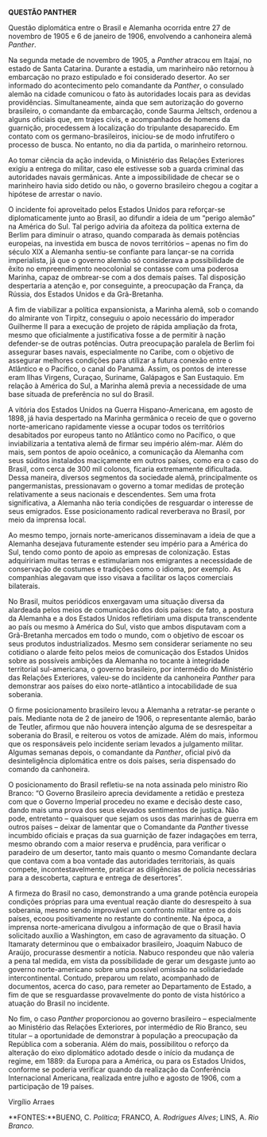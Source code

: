 **QUESTÃO PANTHER**

Questão diplomática entre o Brasil e Alemanha ocorrida entre 27 de
novembro de 1905 e 6 de janeiro de 1906, envolvendo a canhoneira alemã
*Panther*.

Na segunda metade de novembro de 1905, a *Panther* atracou em Itajaí, no
estado de Santa Catarina. Durante a estadia, um marinheiro não retornou
à embarcação no prazo estipulado e foi considerado desertor. Ao ser
informado do acontecimento pelo comandante da *Panther*, o consulado
alemão na cidade comunicou o fato às autoridades locais para as devidas
providências. Simultaneamente, ainda que sem autorização do governo
brasileiro, o comandante da embarcação, conde Saurma Jeltsch, ordenou a
alguns oficiais que, em trajes civis, e acompanhados de homens da
guarnição, procedessem à localização do tripulante desaparecido. Em
contato com os germano-brasileiros, iniciou-se de modo infrutífero o
processo de busca. No entanto, no dia da partida, o marinheiro retornou.

Ao tomar ciência da ação indevida, o Ministério das Relações Exteriores
exigiu a entrega do militar, caso ele estivesse sob a guarda criminal
das autoridades navais germânicas. Ante a impossibilidade de checar se o
marinheiro havia sido detido ou não, o governo brasileiro chegou a
cogitar a hipótese de arrestar o navio.

O incidente foi aproveitado pelos Estados Unidos para reforçar-se
diplomaticamente junto ao Brasil, ao difundir a ideia de um “perigo
alemão” na América do Sul. Tal perigo adviria da afoiteza da política
externa de Berlim para diminuir o atraso, quando comparada às demais
potências europeias, na investida em busca de novos territórios – apenas
no fim do século XIX a Alemanha sentiu-se confiante para lançar-se na
corrida imperialista, já que o governo alemão só considerava a
possibilidade de êxito no empreendimento neocolonial se contasse com uma
poderosa Marinha, capaz de ombrear-se com a dos demais países. Tal
disposição despertaria a atenção e, por conseguinte, a preocupação da
França, da Rússia, dos Estados Unidos e da Grã-Bretanha.

A fim de viabilizar a política expansionista, a Marinha alemã, sob o
comando do almirante von Tirpitz, conseguiu o apoio necessário do
imperador Guilherme II para a execução de projeto de rápida ampliação da
frota, mesmo que oficialmente a justificativa fosse a de permitir à
nação defender-se de outras potências. Outra preocupação paralela de
Berlim foi assegurar bases navais, especialmente no Caribe, com o
objetivo de assegurar melhores condições para utilizar a futura conexão
entre o Atlântico e o Pacífico, o canal do Panamá. Assim, os pontos de
interesse eram Ilhas Virgens, Curaçao, Suriname, Galápagos e San
Eustaquio. Em relação à América do Sul, a Marinha alemã previa a
necessidade de uma base situada de preferência no sul do Brasil.

A vitória dos Estados Unidos na Guerra Hispano-Americana, em agosto de
1898, já havia despertado na Marinha germânica o receio de que o governo
norte-americano rapidamente viesse a ocupar todos os territórios
desabitados por europeus tanto no Atlântico como no Pacífico, o que
inviabilizaria a tentativa alemã de firmar seu império além-mar. Além do
mais, sem pontos de apoio oceânico, a comunicação da Alemanha com seus
súditos instalados maciçamente em outros países, como era o caso do
Brasil, com cerca de 300 mil colonos, ficaria extremamente dificultada.
Dessa maneira, diversos segmentos da sociedade alemã, principalmente os
pangermanistas, pressionavam o governo a tomar medidas de proteção
relativamente a seus nacionais e descendentes. Sem uma frota
significativa, a Alemanha não teria condições de resguardar o interesse
de seus emigrados. Esse posicionamento radical reverberava no Brasil,
por meio da imprensa local.

Ao mesmo tempo, jornais norte-americanos disseminavam a ideia de que a
Alemanha desejava futuramente estender seu império para a América do
Sul, tendo como ponto de apoio as empresas de colonização. Estas
adquiririam muitas terras e estimulariam nos emigrantes a necessidade de
conservação de costumes e tradições como o idioma, por exemplo. As
companhias alegavam que isso visava a facilitar os laços comerciais
bilaterais.

No Brasil, muitos periódicos enxergavam uma situação diversa da
alardeada pelos meios de comunicação dos dois países: de fato, a postura
da Alemanha e a dos Estados Unidos refletiriam uma disputa transcendente
ao país ou mesmo à América do Sul, visto que ambos disputavam com a
Grã-Bretanha mercados em todo o mundo, com o objetivo de escoar os seus
produtos industrializados. Mesmo sem considerar seriamente no seu
cotidiano o alarde feito pelos meios de comunicação dos Estados Unidos
sobre as possíveis ambições da Alemanha no tocante à integridade
territorial sul-americana, o governo brasileiro, por intermédio do
Ministério das Relações Exteriores, valeu-se do incidente da canhoneira
*Panther* para demonstrar aos países do eixo norte-atlântico a
intocabilidade de sua soberania.

O firme posicionamento brasileiro levou a Alemanha a retratar-se perante
o país. Mediante nota de 2 de janeiro de 1906, o representante alemão,
barão de Teutler, afirmou que não houvera intenção alguma de se
desrespeitar a soberania do Brasil, e reiterou os votos de amizade. Além
do mais, informou que os responsáveis pelo incidente seriam levados a
julgamento militar. Algumas semanas depois, o comandante da *Panther*,
oficial pivô da desinteligência diplomática entre os dois países, seria
dispensado do comando da canhoneira.

O posicionamento do Brasil refletiu-se na nota assinada pelo ministro
Rio Branco: “O Governo Brasileiro aprecia devidamente a retidão e
presteza com que o Governo Imperial procedeu no exame e decisão deste
caso, dando mais uma prova dos seus elevados sentimentos de justiça. Não
pode, entretanto – quaisquer que sejam os usos das marinhas de guerra em
outros países – deixar de lamentar que o Comandante da *Panther* tivesse
incumbido oficiais e praças da sua guarnição de fazer indagações em
terra, mesmo obrando com a maior reserva e prudência, para verificar o
paradeiro de um desertor, tanto mais quanto o mesmo Comandante declara
que contava com a boa vontade das autoridades territoriais, às quais
compete, incontestavelmente, praticar as diligências de polícia
necessárias para a descoberta, captura e entrega de desertores”.

A firmeza do Brasil no caso, demonstrando a uma grande potência europeia
condições próprias para uma eventual reação diante do desrespeito à sua
soberania, mesmo sendo improvável um confronto militar entre os dois
países, ecoou positivamente no restante do continente. Na época, a
imprensa norte-americana divulgou a informação de que o Brasil havia
solicitado auxílio a Washington, em caso de agravamento da situação. O
Itamaraty determinou que o embaixador brasileiro, Joaquim Nabuco de
Araújo, procurasse desmentir a notícia. Nabuco respondeu que não valeria
a pena tal medida, em vista da possibilidade de gerar um desgaste junto
ao governo norte-americano sobre uma possível omissão na solidariedade
intercontinental. Contudo, preparou um relato, acompanhado de
documentos, acerca do caso, para remeter ao Departamento de Estado, a
fim de que se resguardasse provavelmente do ponto de vista histórico a
atuação do Brasil no incidente.

No fim, o caso *Panther* proporcionou ao governo brasileiro –
especialmente ao Ministério das Relações Exteriores, por intermédio de
Rio Branco, seu titular – a oportunidade de demonstrar à população a
preocupação da República com a soberania. Além do mais, possibilitou o
reforço da alteração do eixo diplomático adotado desde o início da
mudança de regime, em 1889: da Europa para a América, ou para os Estados
Unidos, conforme se poderia verificar quando da realização da
Conferência Internacional Americana, realizada entre julho e agosto de
1906, com a participação de 19 países.

Virgílio Arraes

**FONTES:**BUENO, C. *Política*; FRANCO, A. *Rodrigues Alves*; LINS, A.
*Rio Branco.*
